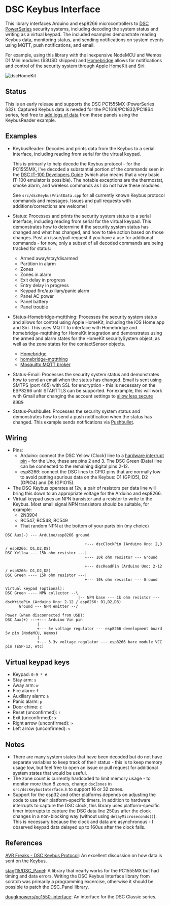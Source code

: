 # DSC Keybus Interface
This library interfaces Arduino and esp8266 microcontrollers to [DSC PowerSeries](http://www.dsc.com/dsc-security-products/g/PowerSeries/4) security systems, including decoding the system status and writing as a virtual keypad.  The included examples demonstrate reading Keybus data, monitoring status, and sending notifications on system events using MQTT, push notifications, and email.

For example, using this library with the inexpensive NodeMCU and Wemos D1 Mini modules ($3USD shipped) and [Homebridge](https://github.com/nfarina/homebridge) allows for notifications and control of the security system through Apple HomeKit and Siri:

![dscHomeKit](https://user-images.githubusercontent.com/12835671/39588413-5a99099a-4ec1-11e8-9a2e-e332fa2d6379.jpg)

## Status
This is an early release and supports the DSC PC1555MX (PowerSeries 632).  Captured Keybus data is needed for the PC1616/PC1832/PC1864 series, feel free to [add logs of data](https://github.com/taligentx/dscKeybusInterface/issues/2) from these panels using the KeybusReader example.

## Examples
* KeybusReader: Decodes and prints data from the Keybus to a serial interface, including reading from serial for the virtual keypad.

  This is primarily to help decode the Keybus protocol - for the PC1555MX, I've decoded a substantial portion of the commands seen in the [DSC IT-100 Developers Guide](http://cms.dsc.com/download.php?t=1&id=16238) (which also means that a very basic IT-100 emulator is possible).  The notable exceptions are the thermostat, smoke alarm, and wireless commands as I do not have these modules. 

  See `src/dscKeybusPrintData.cpp` for all currently known Keybus protocol commands and messages.  Issues and pull requests with additions/corrections are welcome!

* Status: Processes and prints the security system status to a serial interface, including reading from serial for the virtual keypad.  This demonstrates how to determine if the security system status has changed and what has changed, and how to take action based on those changes.  Post an issue/pull request if you have a use for additional commands - for now, only a subset of all decoded commands are being tracked for status:
  * Armed away/stay/disarmed
  * Partition in alarm
  * Zones
  * Zones in alarm
  * Exit delay in progress
  * Entry delay in progress
  * Keypad fire/auxiliary/panic alarm
  * Panel AC power
  * Panel battery
  * Panel trouble

* Status-Homebridge-mqttthing: Processes the security system status and allows for control using Apple HomeKit, including the iOS Home app and Siri.  This uses MQTT to interface with Homebridge and homebridge-mqttthing for HomeKit integration and demonstrates using the armed and alarm states for the HomeKit securitySystem object, as well as the zone states for the contactSensor objects.
  * [Homebridge](https://github.com/nfarina/homebridge)
  * [homebridge-mqttthing](https://github.com/arachnetech/homebridge-mqttthing)
  * [Mosquitto MQTT broker](https://mosquitto.org)

* Status-Email: Processes the security system status and demonstrates how to send an email when the status has changed. Email is sent using SMTPS (port 465) with SSL for encryption - this is necessary on the ESP8266 until STARTTLS can be supported.  For example, this will work with Gmail after changing the account settings to [allow less secure apps](https://support.google.com/accounts/answer/6010255).

* Status-Pushbullet:  Processes the security system status and demonstrates how to send a push notification when the status has changed. This example sends notifications via [Pushbullet](https://www.pushbullet.com).

## Wiring
* Pins:
  * Arduino: connect the DSC Yellow (Clock) line to a [hardware interrupt pin](https://www.arduino.cc/reference/en/language/functions/external-interrupts/attachinterrupt/) - for the Uno, these are pins 2 and 3.  The DSC Green (Data) line can be connected to the remaining digital pins 2-12.
  * esp8266: connect the DSC lines to GPIO pins that are normally low to avoid putting spurious data on the Keybus: D1 (GPIO5), D2 (GPIO4) and D8 (GPIO15).
* The DSC Keybus operates at 12v, a pair of resistors per data line will bring this down to an appropriate voltage for the Arduino and esp8266.
* Virtual keypad uses an NPN transistor and a resistor to write to the Keybus.  Most small signal NPN transistors should be suitable, for example:
  * 2N3904
  * BC547, BC548, BC549
  * That random NPN at the bottom of your parts bin (my choice)
  
```
DSC Aux(-) --- Arduino/esp8266 ground
  
                                   +--- dscClockPin (Arduino Uno: 2,3 / esp8266: D1,D2,D8)
DSC Yellow --- 15k ohm resistor ---|
                                   +--- 10k ohm resistor --- Ground

                                   +--- dscReadPin (Arduino Uno: 2-12 / esp8266: D1,D2,D8)
DSC Green ---- 15k ohm resistor ---|
                                   +--- 10k ohm resistor --- Ground

Virtual keypad (optional):
DSC Green ---- NPN collector --\
                                |-- NPN base --- 1k ohm resistor --- dscWritePin (Arduino Uno: 2-12 / esp8266: D1,D2,D8)
      Ground --- NPN emitter --/

Power (when disconnected from USB):
DSC Aux(+) ---+--- Arduino Vin pin
              |
              +--- 5v voltage regulator --- esp8266 development board 5v pin (NodeMCU, Wemos)
              |
              +--- 3.3v voltage regulator --- esp8266 bare module VCC pin (ESP-12, etc)
 ```
 
 ## Virtual keypad keys
 * Keypad: `0-9 * #` 
 * Stay arm: `s`
 * Away arm: `w`
 * Fire alarm: `f`
 * Auxiliary alarm: `a`
 * Panic alarm: `p`
 * Door chime: `c`
 * Reset (unconfirmed): `r`
 * Exit (unconfirmed): `x`
 * Right arrow (unconfirmed): `>`
 * Left arrow (unconfirmed): `<`
 
 ## Notes
 * There are many system states that have been decoded but do not have separate variables to keep track of their status - this is to keep memory usage low, but feel free to open an issue or pull request for additional system states that would be useful.
 * The zone count is currently hardcoded to limit memory usage - to monitor more than 8 zones, change `dscZones` in `src/dscKeybusInterface.h` to support 16 or 32 zones.
 * Support for the esp32 and other platforms depends on adjusting the code to use their platform-specific timers.  In addition to hardware interrupts to capture the DSC clock, this library uses platform-specific timer interrupts to capture the DSC data line 250us after the clock changes in a non-blocking way (without using `delayMicroseconds()`).  This is necessary because the clock and data are asynchronous - I observed keypad data delayed up to 160us after the clock falls.

## References
[AVR Freaks - DSC Keybus Protocol](https://www.avrfreaks.net/forum/dsc-keybus-protocol): An excellent discussion on how data is sent on the Keybus.

[stagf15/DSC_Panel](https://github.com/stagf15/DSC_Panel): A library that nearly works for the PC1555MX but had timing and data errors.  Writing the DSC Keybus Interface library from scratch was primarily a programming excercise, otherwise it should be possible to patch the DSC_Panel library.

[dougkpowers/pc1550-interface](https://github.com/dougkpowers/pc1550-interface): An interface for the DSC Classic series.
